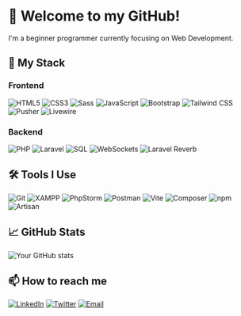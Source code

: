 # 👋 Welcome to my GitHub!

I'm a beginner programmer currently focusing on Web Development.

## 🚀 My Stack

### Frontend
![HTML5](https://img.shields.io/badge/-HTML5-E34F26?style=flat-square&logo=html5&logoColor=white)
![CSS3](https://img.shields.io/badge/-CSS3-1572B6?style=flat-square&logo=css3)
![Sass](https://img.shields.io/badge/-Sass-CC6699?style=flat-square&logo=sass&logoColor=white)
![JavaScript](https://img.shields.io/badge/-JavaScript-F7DF1E?style=flat-square&logo=javascript&logoColor=black)
![Bootstrap](https://img.shields.io/badge/-Bootstrap-7952B3?style=flat-square&logo=bootstrap&logoColor=white)
![Tailwind CSS](https://img.shields.io/badge/-Tailwind_CSS-38B2AC?style=flat-square&logo=tailwind-css&logoColor=white)
![Pusher](https://img.shields.io/badge/-Pusher-300D4F?style=flat-square&logo=pusher&logoColor=white)
![Livewire](https://img.shields.io/badge/-Livewire-4E56A6?style=flat-square&logo=livewire&logoColor=white)

### Backend
![PHP](https://img.shields.io/badge/-PHP-777BB4?style=flat-square&logo=php&logoColor=white)
![Laravel](https://img.shields.io/badge/-Laravel-FF2D20?style=flat-square&logo=laravel&logoColor=white)
![SQL](https://img.shields.io/badge/-SQL-4479A1?style=flat-square&logo=mysql&logoColor=white)
![WebSockets](https://img.shields.io/badge/-WebSockets-010101?style=flat-square&logo=socket.io&logoColor=white)
![Laravel Reverb](https://img.shields.io/badge/-Laravel_Reverb-FF2D20?style=flat-square&logo=laravel&logoColor=white)

## 🛠️ Tools I Use

![Git](https://img.shields.io/badge/-Git-F05032?style=flat-square&logo=git&logoColor=white)
![XAMPP](https://img.shields.io/badge/-XAMPP-FB7A24?style=flat-square&logo=xampp&logoColor=white)
![PhpStorm](https://img.shields.io/badge/-PhpStorm-000000?style=flat-square&logo=phpstorm&logoColor=white)
![Postman](https://img.shields.io/badge/-Postman-FF6C37?style=flat-square&logo=postman&logoColor=white)
![Vite](https://img.shields.io/badge/-Vite-646CFF?style=flat-square&logo=vite&logoColor=white)
![Composer](https://img.shields.io/badge/-Composer-885630?style=flat-square&logo=composer&logoColor=white)
![npm](https://img.shields.io/badge/-npm-CB3837?style=flat-square&logo=npm&logoColor=white)
![Artisan](https://img.shields.io/badge/-Artisan-FF2D20?style=flat-square&logo=laravel&logoColor=white)

## 📈 GitHub Stats

![Your GitHub stats](https://github-readme-stats.vercel.app/api?username=yourusername&show_icons=true&theme=radical)

## 📫 How to reach me

[![LinkedIn](https://img.shields.io/badge/-LinkedIn-0077B5?style=flat-square&logo=linkedin&logoColor=white)](https://www.linkedin.com/in/yourusername/)
[![Twitter](https://img.shields.io/badge/-Twitter-1DA1F2?style=flat-square&logo=twitter&logoColor=white)](https://twitter.com/yourusername)
[![Email](https://img.shields.io/badge/-Email-D14836?style=flat-square&logo=gmail&logoColor=white)](mailto:your.email@example.com)
